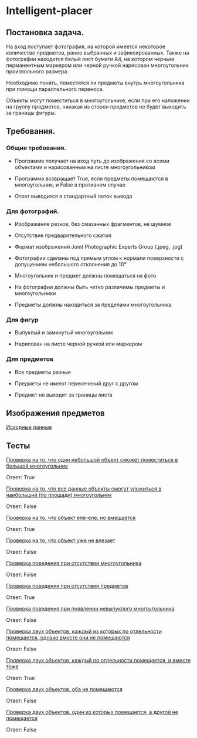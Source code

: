 # Intelligent-placer

## Постановка задача.
На вход поступает фотография, на которой имеется некоторое количество предметов, ранее выбранных и зафиксированных. Также на фотографии находится белый лист бумаги А4, на котором черным перманентным маркером или черной ручкой нарисован многоугольник произвольного размера.

Необходимо понять, поместятся ли предметы внутрь многоугольника при помощи параллельного переноса.

Объекты могут поместиться в многоугольнике, если при его наложении на группу предметов, никакая из сторон предметов не будет выходить за границы фигуры.

## Требования.
### Общие требования.

* Программа получает на вход путь до изображения со всеми объектами и нарисованным на листе многоугольником

* Программа возвращает True, если предметы помещаются в многоугольник, и False в противном случае

* Ответ выводится в стандартный поток вывода
### Для фотографий.

* Изображение резкое, без смазанных фрагментов, не шумное

* Отсутствие предварительного сжатия

* Формат изображений Joint Photographic Experts Group (.jpeg, .jpg)

* Фотографии сделаны под прямым углом к нормали поверхности с допущением небольшого отклонения до 10°

* Многоугольник и предмет должны помещаться на фото

* На фотографии должны быть четко различимы предметы и многоугольники

* Предметы должны находиться за пределами многоугольника

### Для фигур

* Выпуклый и замкнутый многоугольник

* Нарисован на листе черной ручкой или маркером

### Для предметов

* Все предметы разные

* Предметы не имеют пересечений друг с другом

* Предмет не выходит за границы листа

## Изображения предметов

[Исходные данные](https://github.com/Ugin10/Intelligent-placer/tree/Develop/Objects)

## Тесты

[Проверка на то, что один небольшой объект сможет поместиться в большой многоугольник](https://github.com/Ugin10/Intelligent-placer/blob/Develop/Tests/1.jpg)

Ответ: True

[Проверка на то, что все данные объекты смогут уложиться в наибольший (по площади) многоугольник](https://github.com/Ugin10/Intelligent-placer/blob/Develop/Tests/2.jpg)

Ответ: False

[Проверка на то, что объект еле-еле, но вмещается](https://github.com/Ugin10/Intelligent-placer/blob/Develop/Tests/3.jpg)

Ответ: True

[Проверка на то, что объект уже не влезает](https://github.com/Ugin10/Intelligent-placer/blob/Develop/Tests/4.jpg)

Ответ: False

[Проверка поведения при отсутствии многоугольника](https://github.com/Ugin10/Intelligent-placer/blob/Develop/Tests/5.jpg)

Ответ: False

[Проверка поведения при отсутствии предметов](https://github.com/Ugin10/Intelligent-placer/blob/Develop/Tests/6.jpg)

Ответ: True

[Проверка поведения при появлении невыпуклого многоугольника](https://github.com/Ugin10/Intelligent-placer/blob/Develop/Tests/7.jpg)

Ответ: False

[Проверка двух объектов, каждый из которых по отдельности помещается, однако вместе они не помещаются](https://github.com/Ugin10/Intelligent-placer/blob/Develop/Tests/8.jpg)

Ответ: False

[Проверка двух объектов, каждый по отдельности помещается, и вместе тоже](https://github.com/Ugin10/Intelligent-placer/blob/Develop/Tests/9.jpg)

Ответ: True

[Проверка двух объектов, оба не помещаются](https://github.com/Ugin10/Intelligent-placer/blob/Develop/Tests/10.jpg)

Ответ: False

[Проверка двух объектов, один из которых помещается, а другой не помещается](https://github.com/Ugin10/Intelligent-placer/blob/Develop/Tests/11.jpg)

Ответ: False
